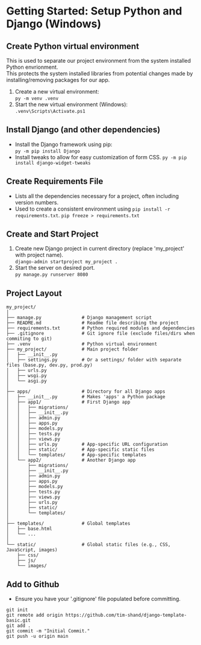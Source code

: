# Getting Started: Setup Python and Django (Windows)
## Create Python virtual environment
This is used to separate our project environment from the system installed Python envrionment.   
This protects the system installed libraries from potential changes made by installing/removing packages for our app.   

1. Create a new virtual environment:   
`py -m venv .venv`
2. Start the new virtual environment (Windows):   
`.venv\Scripts\Activate.ps1`    

## Install Django (and other dependencies)
- Install the Django framework using pip:   
`py -m pip install Django`
- Install tweaks to allow for easy customization of form CSS.
`py -m pip install django-widget-tweaks`   

## Create Requirements File
- Lists all the dependencies necessary for a project, often including version numbers.
- Used to create a consistent environment using `pip install -r requirements.txt`.
`pip freeze > requirements.txt`   

## Create and Start Project
1. Create new Django project in current directory (replace 'my_project' with project name).   
`django-admin startproject my_project .`   
2. Start the server on desired port.     
`py manage.py runserver 8080`  

## Project Layout
```
my_project/
│
├── manage.py               # Django management script
├── README.md               # Readme file describing the project
├── requirements.txt        # Python required modules and dependencies
├── .gitignore              # Git ignore file (exclude files/dirs when commiting to git)
├── .venv                   # Python virtual environment
├── my_project/             # Main project folder
│   ├── __init__.py
│   ├── settings.py         # Or a settings/ folder with separate files (base.py, dev.py, prod.py)
│   ├── urls.py
│   ├── wsgi.py
│   └── asgi.py
│
├── apps/                   # Directory for all Django apps
│   ├── __init__.py         # Makes 'apps' a Python package
│   ├── app1/               # First Django app
│   │   ├── migrations/
│   │   ├── __init__.py
│   │   ├── admin.py
│   │   ├── apps.py
│   │   ├── models.py
│   │   ├── tests.py
│   │   ├── views.py
│   │   ├── urls.py         # App-specific URL configuration
│   │   ├── static/         # App-specific static files
│   │   └── templates/      # App-specific templates
│   └── app2/               # Another Django app
│       ├── migrations/
│       ├── __init__.py
│       ├── admin.py
│       ├── apps.py
│       ├── models.py
│       ├── tests.py
│       ├── views.py
│       ├── urls.py
│       ├── static/
│       └── templates/
│
├── templates/              # Global templates
│   ├── base.html
│   └── ...
│
└── static/                 # Global static files (e.g., CSS, JavaScript, images)
    ├── css/
    ├── js/
    └── images/
```

## Add to Github
- Ensure you have your '.gitignore' file populated before committing.
```
git init
git remote add origin https://github.com/tim-shand/django-template-basic.git
git add .
git commit -m "Initial Commit."
git push -u origin main
```

